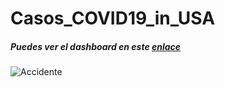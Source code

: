 # Casos_COVID19_in_USA

##### Puedes ver el dashboard en este [enlace](https://datastudio.google.com/reporting/86f9c01b-837f-4da1-a407-1fa493aa91d1/page/UNxzC?s=qA14x6-CZfk "enlace")

![Accidente](https://ichef.bbci.co.uk/news/800/cpsprodpb/10387/production/_111493466_gettyimages-1213314129.jpg.webp)

